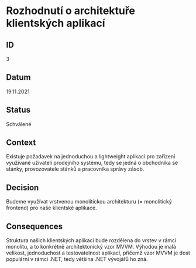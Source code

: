 # Rozhodnutí o architektuře klientských aplikací
## ID
3

## Datum
19.11.2021

## Status
Schválené

## Context
Existuje požadavek na jednoduchou a lightweight aplikaci pro zařízení využívané uživateli prodejního systému, tedy se jedná o obchodníka se stánky, provozovatele stánků a pracovníka správy zásob.

## Decision
Budeme využívat vrstvenou monolitickou architekturu (= monolitický frontend) pro naše klientské aplikace.

## Consequences
Struktura našich klientských aplikací bude rozdělena do vrstev v rámci monolitu, a to konkrétně architektonický vzor MVVM. Výhodou je malá velikost, jednoduchost a testovatelnost aplikací, přičemž vzor MVVM je dost populární v rámci .NET, tedy většina .NET vývojářů ho zná.
